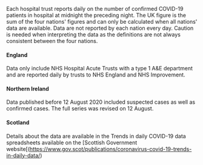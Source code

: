 ﻿Each hospital trust reports daily on the number of confirmed COVID-19 patients in hospital at midnight the preceding night. The UK figure is the sum of the four nations' figures and can only be calculated when all nations' data are available.  Data are not reported by each nation every day.  Caution is needed when interpreting the data as the definitions are not always consistent between the four nations.

#### England

Data only include NHS Hospital Acute Trusts with a type 1 A&E department and are reported daily by trusts to NHS England and NHS Improvement.

#### Northern Ireland

Data published before 12 August 2020 included suspected cases as well as confirmed cases.  The full series was revised on 12 August.

#### Scotland

Details about the data are available in the Trends in daily COVID-19 data spreadsheets available on the [Scottish Government website[(https://www.gov.scot/publications/coronavirus-covid-19-trends-in-daily-data/)
